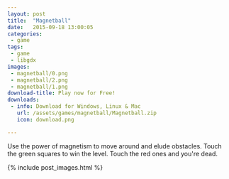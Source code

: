 ```yaml
---
layout: post
title:  "Magnetball"
date:   2015-09-18 13:00:05
categories:
 - game
tags:
 - game
 - libgdx
images:
 - magnetball/0.png
 - magnetball/2.png
 - magnetball/1.png
download-title: Play now for Free!
downloads:
 - info: Download for Windows, Linux & Mac
   url: /assets/games/magnetball/Magnetball.zip
   icon: download.png

---
```


Use the power of magnetism to move around and elude obstacles. Touch the green squares to win the level. Touch the red ones and you're dead.

<!--more-->

{% include post_images.html %}